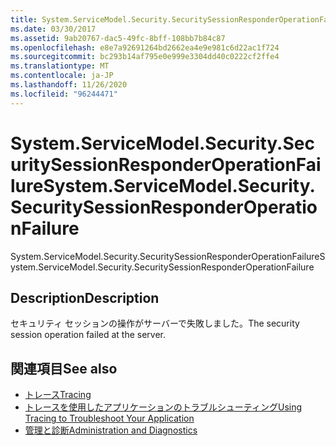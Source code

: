 ```yaml
---
title: System.ServiceModel.Security.SecuritySessionResponderOperationFailure
ms.date: 03/30/2017
ms.assetid: 9ab20767-dac5-49fc-8bff-108bb7b84c87
ms.openlocfilehash: e8e7a92691264bd2662ea4e9e981c6d22ac1f724
ms.sourcegitcommit: bc293b14af795e0e999e3304dd40c0222cf2ffe4
ms.translationtype: MT
ms.contentlocale: ja-JP
ms.lasthandoff: 11/26/2020
ms.locfileid: "96244471"
---
```

# <a name="systemservicemodelsecuritysecuritysessionresponderoperationfailure"></a><span data-ttu-id="19294-102">System.ServiceModel.Security.SecuritySessionResponderOperationFailure</span><span class="sxs-lookup"><span data-stu-id="19294-102">System.ServiceModel.Security.SecuritySessionResponderOperationFailure</span></span>

<span data-ttu-id="19294-103">System.ServiceModel.Security.SecuritySessionResponderOperationFailure</span><span class="sxs-lookup"><span data-stu-id="19294-103">System.ServiceModel.Security.SecuritySessionResponderOperationFailure</span></span>  
  
## <a name="description"></a><span data-ttu-id="19294-104">Description</span><span class="sxs-lookup"><span data-stu-id="19294-104">Description</span></span>  

 <span data-ttu-id="19294-105">セキュリティ セッションの操作がサーバーで失敗しました。</span><span class="sxs-lookup"><span data-stu-id="19294-105">The security session operation failed at the server.</span></span>  
  
## <a name="see-also"></a><span data-ttu-id="19294-106">関連項目</span><span class="sxs-lookup"><span data-stu-id="19294-106">See also</span></span>

- [<span data-ttu-id="19294-107">トレース</span><span class="sxs-lookup"><span data-stu-id="19294-107">Tracing</span></span>](index.md)
- [<span data-ttu-id="19294-108">トレースを使用したアプリケーションのトラブルシューティング</span><span class="sxs-lookup"><span data-stu-id="19294-108">Using Tracing to Troubleshoot Your Application</span></span>](using-tracing-to-troubleshoot-your-application.md)
- [<span data-ttu-id="19294-109">管理と診断</span><span class="sxs-lookup"><span data-stu-id="19294-109">Administration and Diagnostics</span></span>](../index.md)
